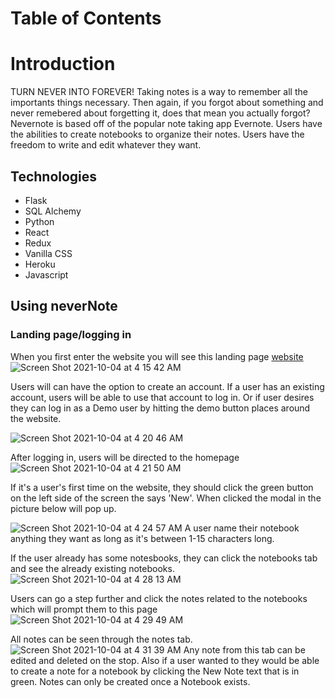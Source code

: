 # Table of Contents 


# Introduction
TURN NEVER INTO FOREVER! Taking notes is a way to remember all the importants things necessary. Then again, if you forgot about something and never remebered about forgetting it, does that mean you actually forgot? Nevernote is based off of the popular note taking app Evernote. Users have the abilities to create notebooks to organize their notes. Users have the freedom to write and edit whatever they want.

## Technologies
* Flask 
* SQL Alchemy 
* Python 
* React
* Redux 
* Vanilla CSS
* Heroku
* Javascript

## Using neverNote

### Landing page/logging in 
When you first enter the website you will see this landing page [website](https://nevernote-noteapp.herokuapp.com/)
![Screen Shot 2021-10-04 at 4 15 42 AM](https://user-images.githubusercontent.com/41484889/135842176-855a7717-5afd-4bcc-9135-ad3770d40f0e.png)

Users will can have the option to create an account. If a user has an existing account, users will be able to use that account to log in. Or if user desires they can log in as a Demo user by hitting the demo button places around the website.

![Screen Shot 2021-10-04 at 4 20 46 AM](https://user-images.githubusercontent.com/41484889/135842810-f046f261-3485-468b-be1d-510ce8a50854.png)

After logging in, users will be directed to the homepage 
![Screen Shot 2021-10-04 at 4 21 50 AM](https://user-images.githubusercontent.com/41484889/135842976-fffeb822-d299-49f1-be67-921799723f61.png)

If it's a user's first time on the website, they should click the green button on the left side of the screen the says 'New'. When clicked the modal in the picture below will pop up. 

![Screen Shot 2021-10-04 at 4 24 57 AM](https://user-images.githubusercontent.com/41484889/135843360-1d002426-f9f3-4000-83b3-dc77a32d1d55.png)
A user name their notebook anything they want as long as it's between 1-15 characters long. 

If the user already has some notesbooks, they can click the notebooks tab and see the already existing notebooks.
![Screen Shot 2021-10-04 at 4 28 13 AM](https://user-images.githubusercontent.com/41484889/142781436-f749ba94-6d34-453c-a0d6-73ead4a6e301.PNG)

Users can go a step further and click the notes related to the notebooks which will prompt them to this page
![Screen Shot 2021-10-04 at 4 29 49 AM](https://user-images.githubusercontent.com/41484889/142781533-ee5db063-9274-4523-ab19-63a95d657546.PNG)

All notes can be seen through the notes tab.
![Screen Shot 2021-10-04 at 4 31 39 AM](https://user-images.githubusercontent.com/41484889/142781571-be996f06-9da6-4811-b99c-f26e94278af8.PNG)
Any note from this tab can be edited and deleted on the stop. Also if a user wanted to they would be able to create a note for a notebook by clicking the New Note text that is in green. Notes can only be created once a Notebook exists. 

